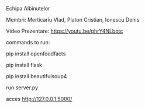 Echipa Albinutelor

Membri: Merticariu Vlad, Platon Cristian, Ionescu Denis

Video Prezentare: https://youtu.be/phrY4NLbotc

commands to run:

pip install openfoodfacts

pip install flask

pip install beautifulsoup4

run server.py

acces http://127.0.0.1:5000/